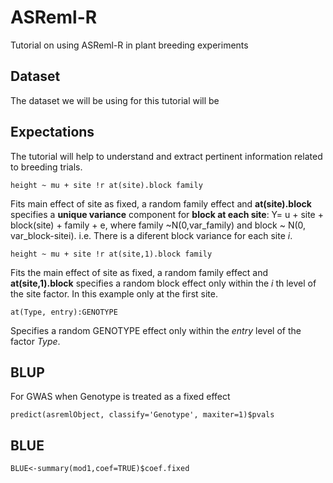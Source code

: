# ASReml-R
Tutorial on using ASReml-R in plant breeding experiments

## Dataset
The dataset we will be using for this tutorial will be 

## Expectations
The tutorial will help to understand and extract pertinent information related to breeding trials.

```
height ~ mu + site !r at(site).block family
```
Fits main effect of site as fixed, a random family effect and __at(site).block__ specifies a __unique variance__ component for __block at each site__: Y= u + site + block(site) + family + e, where family ~N(0,var_family) and block ~ N(0, var_block-sitei).
i.e. There is a diferent block variance for each site _i_.

```
height ~ mu + site !r at(site,1).block family
```
Fits the main effect of site as fixed, a random family effect and __at(site,1).block__ specifies a random block effect only within the _i_ th level of the site factor. In this example only at the first site.

```
at(Type, entry):GENOTYPE
```
Specifies a random GENOTYPE effect only within the _entry_ level of the factor _Type_.

## BLUP
For GWAS when Genotype is treated as a fixed effect
```
predict(asremlObject, classify='Genotype', maxiter=1)$pvals
```
## BLUE

```
BLUE<-summary(mod1,coef=TRUE)$coef.fixed
```
